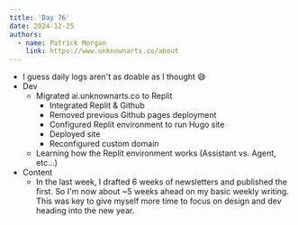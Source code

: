 ```yaml
---
title: 'Day 76'
date: 2024-12-25
authors:
  - name: Patrick Morgan
    link: https://www.unknownarts.co/about
---
```


- I guess daily logs aren't as doable as I thought 😅
- Dev
  - Migrated ai.unknownarts.co to Replit
    - Integrated Replit & Github
    - Removed previous Github pages deployment
    - Configured Replit environment to run Hugo site
    - Deployed site
    - Reconfigured custom domain
  - Learning how the Replit environment works (Assistant vs. Agent, etc...)
- Content
  - In the last week, I drafted 6 weeks of newsletters and published the first. So I'm now about ~5 weeks ahead on my basic weekly writing. This was key to give myself more time to focus on design and dev heading into the new year.